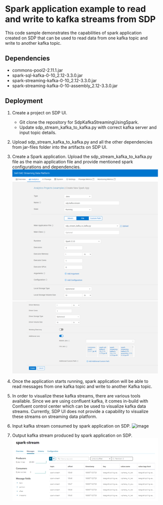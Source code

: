 #  Spark application example to read and write to kafka streams from SDP

This code sample demonstrates the capabilities of spark application created on SDP that can be used to read data from one kafka topic and write to another kafka topic.

## Dependencies
* commons-pool2-2.11.1.jar
* spark-sql-kafka-0-10_2.12-3.3.0.jar
* spark-streaming-kafka-0-10_2.12-3.3.0.jar
* spark-streaming-kafka-0-10-assembly_2.12-3.3.0.jar

## Deployment
1. Create a project on SDP UI.
    - Git clone the repository for SdpKafkaStreamingUsingSpark.
    - Update sdp_stream_kafka_to_kafka.py with correct kafka server and input topic details.

2. Upload sdp_stream_kafka_to_kafka.py and all the other dependencies from jar-files folder into the artifacts on SDP UI.

3. Create a Spark application. Upload the sdp_stream_kafka_to_kafka.py file as the main application file and provide mentioned spark configurations and dependencies.  
![img_24.png](images/img_24.png)
![img_25.png](images/img_25.png)

4. Once the application starts running, spark application will be able to read messages from one kafka topic and write to another Kafka topic.

5. In order to visualize these kafka streams, there are various tools available. Since we are using confluent kafka, it comes in-build with Confluent control center which can be used to visualize kafka data streams. Currently, SDP UI does not provide a capability to visualize these streams on streaming data platform.

6. Input kafka stream consumed by spark application on SDP.
![image](https://media.eos2git.cec.lab.emc.com/user/16094/files/6324eab3-6484-4508-b2cc-8bddf6683a7b)

7. Output kafka stream produced by spark application on SDP.
![img_23.png](images/img_23.png)
